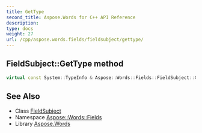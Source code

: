```yaml
---
title: GetType
second_title: Aspose.Words for C++ API Reference
description: 
type: docs
weight: 27
url: /cpp/aspose.words.fields/fieldsubject/gettype/
---
```

## FieldSubject::GetType method




```cpp
virtual const System::TypeInfo & Aspose::Words::Fields::FieldSubject::GetType() const override
```

## See Also

* Class [FieldSubject](../)
* Namespace [Aspose::Words::Fields](../../)
* Library [Aspose.Words](../../../)
